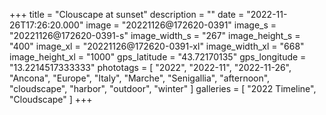 +++
title = "Clouscape at sunset"
description = ""
date = "2022-11-26T17:26:20.000"
image = "20221126@172620-0391"
image_s = "20221126@172620-0391-s"
image_width_s = "267"
image_height_s = "400"
image_xl = "20221126@172620-0391-xl"
image_width_xl = "668"
image_height_xl = "1000"
gps_latitude = "43.72170135"
gps_longitude = "13.2214517333333"
phototags = [ "2022", "2022-11", "2022-11-26", "Ancona", "Europe", "Italy", "Marche", "Senigallia", "afternoon", "cloudscape", "harbor", "outdoor", "winter" ]
galleries = [ "2022 Timeline", "Cloudscape" ]
+++
